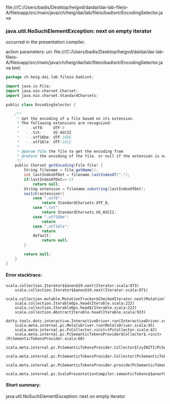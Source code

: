 file:///C:/Users/badis/Desktop/heigvd/daidai/dai-lab-fileio-A/fileioapp/src/main/java/ch/heig/dai/lab/fileio/badisnt/EncodingSelector.java
### java.util.NoSuchElementException: next on empty iterator

occurred in the presentation compiler.

action parameters:
uri: file:///C:/Users/badis/Desktop/heigvd/daidai/dai-lab-fileio-A/fileioapp/src/main/java/ch/heig/dai/lab/fileio/badisnt/EncodingSelector.java
text:
```scala
package ch.heig.dai.lab.fileio.badisnt;

import java.io.File;
import java.nio.charset.Charset;
import java.nio.charset.StandardCharsets;

public class EncodingSelector {

    /**
     * Get the encoding of a file based on its extension.
     * The following extensions are recognized:
     *   - .utf8:    UTF-8
     *   - .txt:     US-ASCII
     *   - .utf16be: UTF-16BE
     *   - .utf16le: UTF-16LE
     * 
     * @param file the file to get the encoding from
     * @return the encoding of the file, or null if the extension is not recognized
     */
    public Charset getEncoding(File file) {
        String filename = file.getName();
        int lastIndexOfDot = filename.lastIndexOf(".");
        if(lastIndexOfDot==-1)
            return null;
        String extension = filename.substring(lastIndexOfDot);
        switch(extension){
            case ".utf8":
                return StandardCharsets.UTF_8;
            case ".txt":
                return StandardCharsets.US_ASCII;
            case ".utf16be":
                return  
            case ".utf16le":
                return 
            default:
                return null;    
        }

        return null;
    }
}
```



#### Error stacktrace:

```
scala.collection.Iterator$$anon$19.next(Iterator.scala:973)
	scala.collection.Iterator$$anon$19.next(Iterator.scala:971)
	scala.collection.mutable.MutationTracker$CheckedIterator.next(MutationTracker.scala:76)
	scala.collection.IterableOps.head(Iterable.scala:222)
	scala.collection.IterableOps.head$(Iterable.scala:222)
	scala.collection.AbstractIterable.head(Iterable.scala:933)
	dotty.tools.dotc.interactive.InteractiveDriver.run(InteractiveDriver.scala:168)
	scala.meta.internal.pc.MetalsDriver.run(MetalsDriver.scala:45)
	scala.meta.internal.pc.PcCollector.<init>(PcCollector.scala:42)
	scala.meta.internal.pc.PcSemanticTokensProvider$Collector$.<init>(PcSemanticTokensProvider.scala:60)
	scala.meta.internal.pc.PcSemanticTokensProvider.Collector$lzyINIT1(PcSemanticTokensProvider.scala:60)
	scala.meta.internal.pc.PcSemanticTokensProvider.Collector(PcSemanticTokensProvider.scala:60)
	scala.meta.internal.pc.PcSemanticTokensProvider.provide(PcSemanticTokensProvider.scala:81)
	scala.meta.internal.pc.ScalaPresentationCompiler.semanticTokens$$anonfun$1(ScalaPresentationCompiler.scala:99)
```
#### Short summary: 

java.util.NoSuchElementException: next on empty iterator